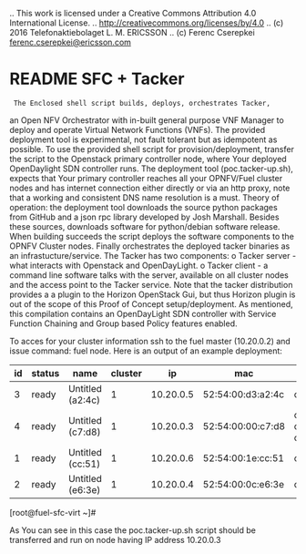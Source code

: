 .. This work is licensed under a Creative Commons Attribution 4.0 International License.
.. http://creativecommons.org/licenses/by/4.0
.. (c) 2016 Telefonaktiebolaget L. M. ERICSSON
.. (c) Ferenc Cserepkei <ferenc.cserepkei@ericsson.com>

README SFC + Tacker
===================

     The Enclosed shell script builds, deploys, orchestrates Tacker,
an Open NFV Orchestrator with in-built general purpose VNF Manager
to deploy and operate Virtual Network Functions (VNFs).
      The provided deployment tool is experimental, not fault
tolerant but as idempotent as possible. To use the provided shell
script for provision/deployment, transfer the script to the Openstack
primary controller node,  where Your deployed OpenDaylight SDN
controller runs. The deployment tool (poc.tacker-up.sh), expects that
Your primary controller reaches all your OPNFV/Fuel cluster nodes and
has internet connection either directly or via an http proxy, note
that a working and consistent DNS name resolution is a must.
        Theory of operation: the deployment tool downloads the source
python packages from GitHub and a json rpc library developed by Josh
Marshall. Besides these sources, downloads software for python/debian
software release. When building succeeds the script deploys the software
components to the OPNFV Cluster nodes. Finally orchestrates the deployed
tacker binaries as an infrastucture/service. The Tacker has two
components:
o Tacker server - what interacts with Openstack and OpenDayLight.
o Tacker client - a command line software talks with the server,
                  available on all cluster nodes and the access point
                  to the Tacker service. Note that the tacker
                  distribution provides a a plugin to the Horizon
                  OpenStack Gui, but thus Horizon plugin is out of the
                  scope of this Proof of Concept setup/deployment.
As mentioned, this compilation contains an OpenDayLight SDN controller
with Service Function Chaining and Group based Policy features enabled.

To acces for your cluster information ssh to the fuel master (10.20.0.2)
and issue command: fuel node.
Here is an output of an example deployment:

id | status | name             | cluster | ip        | mac               | roles                            | pending_roles | online | group_id
---|--------|------------------|---------|-----------|-------------------|----------------------------------|---------------|--------|---------
3  | ready  | Untitled (a2:4c) | 1       | 10.20.0.5 | 52:54:00:d3:a2:4c | compute                          |               | True   | 1
4  | ready  | Untitled (c7:d8) | 1       | 10.20.0.3 | 52:54:00:00:c7:d8 | cinder, controller, opendaylight |               | True   | 1
1  | ready  | Untitled (cc:51) | 1       | 10.20.0.6 | 52:54:00:1e:cc:51 | compute                          |               | True   | 1
2  | ready  | Untitled (e6:3e) | 1       | 10.20.0.4 | 52:54:00:0c:e6:3e | compute                          |               | True   | 1
[root@fuel-sfc-virt ~]#

As You can see in this case the poc.tacker-up.sh script should be
transferred and run on node having IP address 10.20.0.3
